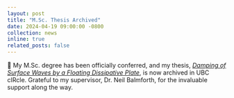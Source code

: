 ```yaml
---
layout: post
title: "M.Sc. Thesis Archived"
date: 2024-04-19 09:00:00 -0800
collection: news
inline: true
related_posts: false
---
```


📘 My M.Sc. degree has been officially conferred, and my thesis, *[Damping of Surface Waves by a Floating Dissipative Plate](https://open.library.ubc.ca/soa/cIRcle/collections/ubctheses/24/items/1.0441452)*, is now archived in UBC cIRcle. Grateful to my supervisor, Dr. Neil Balmforth, for the invaluable support along the way.
